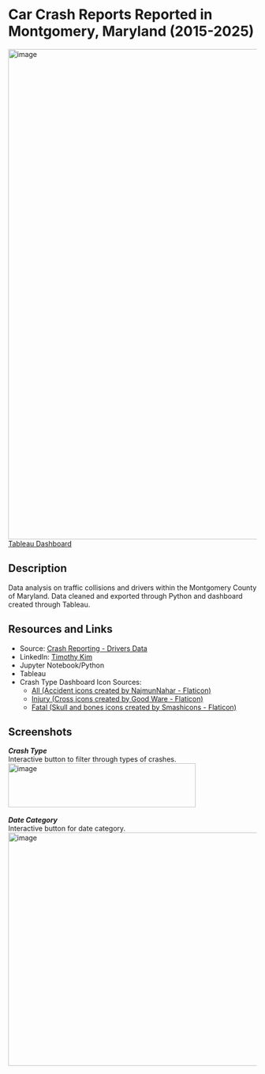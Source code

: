 # **Car Crash Reports Reported in Montgomery, Maryland (2015-2025)**<br>
<img width="1489" height="992" alt="image" src="https://github.com/user-attachments/assets/5cec7d4f-794e-43da-a0e8-b76f5eff28ad" /><br>
[Tableau Dashboard](https://public.tableau.com/views/MarylandCrashDashboard/Visual?:language=en-US&publish=yes&:sid=&:redirect=auth&:display_count=n&:origin=viz_share_link)

## Description
Data analysis on traffic collisions and drivers within the Montgomery County of Maryland. Data cleaned and exported through Python and dashboard created through Tableau.

## Resources and Links
- Source: [Crash Reporting - Drivers Data](https://catalog.data.gov/dataset/crash-reporting-drivers-data)
- LinkedIn: [Timothy Kim](https://www.linkedin.com/in/timothy-m-kim/)
- Jupyter Notebook/Python
- Tableau
- Crash Type Dashboard Icon Sources:
  - <a href="https://www.flaticon.com/free-icons/accident" title="accident icons">All (Accident icons created by NajmunNahar - Flaticon)</a>
  - <a href="https://www.flaticon.com/free-icons/cross" title="cross icons">Injury (Cross icons created by Good Ware - Flaticon)</a>
  - <a href="https://www.flaticon.com/free-icons/skull-and-bones" title="skull and bones icons">Fatal (Skull and bones icons created by Smashicons - Flaticon)</a>
  
## Screenshots
***Crash Type***<br>
Interactive button to filter through types of crashes.<br>
<img width="380" height="89" alt="image" src="https://github.com/user-attachments/assets/b54dba52-c3ce-4a80-8c7d-ca15c1c720a5" /><br>
<br>
***Date Category***<br>
Interactive button for date category.<br>
<img width="691" height="472" alt="image" src="https://github.com/user-attachments/assets/a7b27296-25b2-48c7-950d-0ebda170a1cd" /><br>

